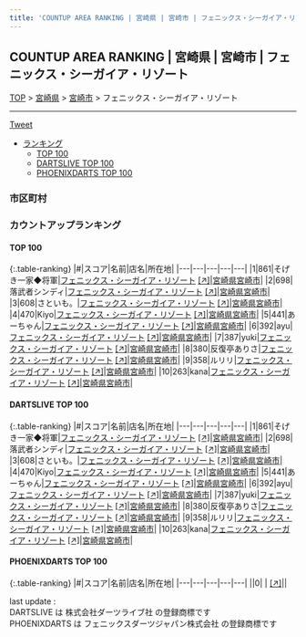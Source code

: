 ```yaml
---
title: 'COUNTUP AREA RANKING | 宮崎県 | 宮崎市 | フェニックス・シーガイア・リゾート'
---
```

## COUNTUP AREA RANKING | 宮崎県 | 宮崎市 | フェニックス・シーガイア・リゾート

[TOP](/darts/rank/) > [宮崎県](/darts/rank/宮崎県/) > [宮崎市](/darts/rank/宮崎県/宮崎市/) > フェニックス・シーガイア・リゾート

___

<a href="https://twitter.com/share?ref_src=twsrc%5Etfw" data-text="COUNTUP AREA RANKING | 宮崎県宮崎市フェニックス・シーガイア・リゾート" class="twitter-share-button" data-hashtags="DARTSLIVE,PHOENIXDARTS,darts,ダーツ" data-show-count="false">Tweet</a>

* [ランキング](#カウントアップランキング)
    * [TOP 100](#top-100)
    * [DARTSLIVE TOP 100](#dartslive-top-100)
    * [PHOENIXDARTS TOP 100](#phoenixdarts-top-100)

### 市区町村

<ul>

</ul>

### カウントアップランキング

#### TOP 100



{:.table-ranking}
|#|スコア|名前|店名|所在地|
|---|---|---|---|---|
|1|861|<span class="rank-name-dl">そげき一家◆将軍</span>|<a href="/darts/rank/shops/675a0edaa9c3d53528032249b44395af.html">フェニックス・シーガイア・リゾート</a> <a href="https://search.dartslive.com/jp/shop/675a0edaa9c3d53528032249b44395af">[↗]</a>|<a href="/darts/rank/宮崎県/宮崎市">宮崎県宮崎市</a>|
|2|698|<span class="rank-name-dl">落武者シンディ</span>|<a href="/darts/rank/shops/675a0edaa9c3d53528032249b44395af.html">フェニックス・シーガイア・リゾート</a> <a href="https://search.dartslive.com/jp/shop/675a0edaa9c3d53528032249b44395af">[↗]</a>|<a href="/darts/rank/宮崎県/宮崎市">宮崎県宮崎市</a>|
|3|608|<span class="rank-name-dl">さといも。</span>|<a href="/darts/rank/shops/675a0edaa9c3d53528032249b44395af.html">フェニックス・シーガイア・リゾート</a> <a href="https://search.dartslive.com/jp/shop/675a0edaa9c3d53528032249b44395af">[↗]</a>|<a href="/darts/rank/宮崎県/宮崎市">宮崎県宮崎市</a>|
|4|470|<span class="rank-name-dl">Kiyo</span>|<a href="/darts/rank/shops/675a0edaa9c3d53528032249b44395af.html">フェニックス・シーガイア・リゾート</a> <a href="https://search.dartslive.com/jp/shop/675a0edaa9c3d53528032249b44395af">[↗]</a>|<a href="/darts/rank/宮崎県/宮崎市">宮崎県宮崎市</a>|
|5|441|<span class="rank-name-dl">あーちゃん</span>|<a href="/darts/rank/shops/675a0edaa9c3d53528032249b44395af.html">フェニックス・シーガイア・リゾート</a> <a href="https://search.dartslive.com/jp/shop/675a0edaa9c3d53528032249b44395af">[↗]</a>|<a href="/darts/rank/宮崎県/宮崎市">宮崎県宮崎市</a>|
|6|392|<span class="rank-name-dl">ayu</span>|<a href="/darts/rank/shops/675a0edaa9c3d53528032249b44395af.html">フェニックス・シーガイア・リゾート</a> <a href="https://search.dartslive.com/jp/shop/675a0edaa9c3d53528032249b44395af">[↗]</a>|<a href="/darts/rank/宮崎県/宮崎市">宮崎県宮崎市</a>|
|7|387|<span class="rank-name-dl">yuki</span>|<a href="/darts/rank/shops/675a0edaa9c3d53528032249b44395af.html">フェニックス・シーガイア・リゾート</a> <a href="https://search.dartslive.com/jp/shop/675a0edaa9c3d53528032249b44395af">[↗]</a>|<a href="/darts/rank/宮崎県/宮崎市">宮崎県宮崎市</a>|
|8|380|<span class="rank-name-dl">反復亭ありさ</span>|<a href="/darts/rank/shops/675a0edaa9c3d53528032249b44395af.html">フェニックス・シーガイア・リゾート</a> <a href="https://search.dartslive.com/jp/shop/675a0edaa9c3d53528032249b44395af">[↗]</a>|<a href="/darts/rank/宮崎県/宮崎市">宮崎県宮崎市</a>|
|9|358|<span class="rank-name-dl">ルリリ</span>|<a href="/darts/rank/shops/675a0edaa9c3d53528032249b44395af.html">フェニックス・シーガイア・リゾート</a> <a href="https://search.dartslive.com/jp/shop/675a0edaa9c3d53528032249b44395af">[↗]</a>|<a href="/darts/rank/宮崎県/宮崎市">宮崎県宮崎市</a>|
|10|263|<span class="rank-name-dl">kana</span>|<a href="/darts/rank/shops/675a0edaa9c3d53528032249b44395af.html">フェニックス・シーガイア・リゾート</a> <a href="https://search.dartslive.com/jp/shop/675a0edaa9c3d53528032249b44395af">[↗]</a>|<a href="/darts/rank/宮崎県/宮崎市">宮崎県宮崎市</a>|


#### DARTSLIVE TOP 100



{:.table-ranking}
|#|スコア|名前|店名|所在地|
|---|---|---|---|---|
|1|861|<span class="rank-name-dl">そげき一家◆将軍</span>|<a href="/darts/rank/shops/675a0edaa9c3d53528032249b44395af.html">フェニックス・シーガイア・リゾート</a> <a href="https://search.dartslive.com/jp/shop/675a0edaa9c3d53528032249b44395af">[↗]</a>|<a href="/darts/rank/宮崎県/宮崎市">宮崎県宮崎市</a>|
|2|698|<span class="rank-name-dl">落武者シンディ</span>|<a href="/darts/rank/shops/675a0edaa9c3d53528032249b44395af.html">フェニックス・シーガイア・リゾート</a> <a href="https://search.dartslive.com/jp/shop/675a0edaa9c3d53528032249b44395af">[↗]</a>|<a href="/darts/rank/宮崎県/宮崎市">宮崎県宮崎市</a>|
|3|608|<span class="rank-name-dl">さといも。</span>|<a href="/darts/rank/shops/675a0edaa9c3d53528032249b44395af.html">フェニックス・シーガイア・リゾート</a> <a href="https://search.dartslive.com/jp/shop/675a0edaa9c3d53528032249b44395af">[↗]</a>|<a href="/darts/rank/宮崎県/宮崎市">宮崎県宮崎市</a>|
|4|470|<span class="rank-name-dl">Kiyo</span>|<a href="/darts/rank/shops/675a0edaa9c3d53528032249b44395af.html">フェニックス・シーガイア・リゾート</a> <a href="https://search.dartslive.com/jp/shop/675a0edaa9c3d53528032249b44395af">[↗]</a>|<a href="/darts/rank/宮崎県/宮崎市">宮崎県宮崎市</a>|
|5|441|<span class="rank-name-dl">あーちゃん</span>|<a href="/darts/rank/shops/675a0edaa9c3d53528032249b44395af.html">フェニックス・シーガイア・リゾート</a> <a href="https://search.dartslive.com/jp/shop/675a0edaa9c3d53528032249b44395af">[↗]</a>|<a href="/darts/rank/宮崎県/宮崎市">宮崎県宮崎市</a>|
|6|392|<span class="rank-name-dl">ayu</span>|<a href="/darts/rank/shops/675a0edaa9c3d53528032249b44395af.html">フェニックス・シーガイア・リゾート</a> <a href="https://search.dartslive.com/jp/shop/675a0edaa9c3d53528032249b44395af">[↗]</a>|<a href="/darts/rank/宮崎県/宮崎市">宮崎県宮崎市</a>|
|7|387|<span class="rank-name-dl">yuki</span>|<a href="/darts/rank/shops/675a0edaa9c3d53528032249b44395af.html">フェニックス・シーガイア・リゾート</a> <a href="https://search.dartslive.com/jp/shop/675a0edaa9c3d53528032249b44395af">[↗]</a>|<a href="/darts/rank/宮崎県/宮崎市">宮崎県宮崎市</a>|
|8|380|<span class="rank-name-dl">反復亭ありさ</span>|<a href="/darts/rank/shops/675a0edaa9c3d53528032249b44395af.html">フェニックス・シーガイア・リゾート</a> <a href="https://search.dartslive.com/jp/shop/675a0edaa9c3d53528032249b44395af">[↗]</a>|<a href="/darts/rank/宮崎県/宮崎市">宮崎県宮崎市</a>|
|9|358|<span class="rank-name-dl">ルリリ</span>|<a href="/darts/rank/shops/675a0edaa9c3d53528032249b44395af.html">フェニックス・シーガイア・リゾート</a> <a href="https://search.dartslive.com/jp/shop/675a0edaa9c3d53528032249b44395af">[↗]</a>|<a href="/darts/rank/宮崎県/宮崎市">宮崎県宮崎市</a>|
|10|263|<span class="rank-name-dl">kana</span>|<a href="/darts/rank/shops/675a0edaa9c3d53528032249b44395af.html">フェニックス・シーガイア・リゾート</a> <a href="https://search.dartslive.com/jp/shop/675a0edaa9c3d53528032249b44395af">[↗]</a>|<a href="/darts/rank/宮崎県/宮崎市">宮崎県宮崎市</a>|


#### PHOENIXDARTS TOP 100



{:.table-ranking}
|#|スコア|名前|店名|所在地|
|---|---|---|---|---|
||0|<span class="rank-name-dl"> </span>|<a href="/darts/rank/shops/.html"></a> <a href="">[↗]</a>|<a href="/darts/rank//"></a>|


<div class="footer border-top border-gray-light mt-5 pt-3 text-right text-gray">
    last update : <span style="font-weight: italic" id="foot_last_modified"></span><br />
    DARTSLIVE は 株式会社ダーツライブ社 の登録商標です<br />
    PHOENIXDARTS は フェニックスダーツジャパン株式会社 の登録商標です<br />
</div>

<script src="https://cdnjs.cloudflare.com/ajax/libs/jquery.tablesorter/2.31.3/js/jquery.tablesorter.min.js" integrity="sha512-qzgd5cYSZcosqpzpn7zF2ZId8f/8CHmFKZ8j7mU4OUXTNRd5g+ZHBPsgKEwoqxCtdQvExE5LprwwPAgoicguNg==" crossorigin="anonymous" referrerpolicy="no-referrer"></script>
<link rel="stylesheet" href="https://cdnjs.cloudflare.com/ajax/libs/jquery.tablesorter/2.31.3/css/theme.default.min.css" integrity="sha512-wghhOJkjQX0Lh3NSWvNKeZ0ZpNn+SPVXX1Qyc9OCaogADktxrBiBdKGDoqVUOyhStvMBmJQ8ZdMHiR3wuEq8+w==" crossorigin="anonymous" referrerpolicy="no-referrer" />
<script>
$(function() {
    $(".table-ranking").tablesorter({sortList:[[0, 0]]});
    $("#foot_last_modified").text(formatDate(new Date(document.lastModified), 'yyyy-MM-dd HH:mm:ss'));
});
</script>

<script async src="https://platform.twitter.com/widgets.js" charset="utf-8"></script>